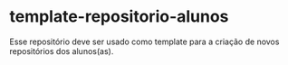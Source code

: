 # template-repositorio-alunos
Esse repositório deve ser usado como template para a criação de novos repositórios dos alunos(as).
